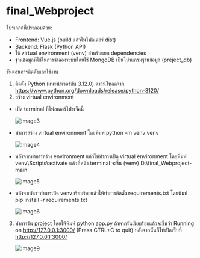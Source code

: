 # final_Webproject
โปรเจกต์นี้ประกอบด้วย:
- Frontend: Vue.js (build แล้วในโฟลเดอร์ dist)
- Backend: Flask (Python API)
- ใช้ virtual environment (venv) สำหรับแยก dependencies
- ฐานข้อมูลที่ใช้ในการจำลองระบบโดยใช้ MongoDB เป็นโปรแกรมฐานข้อมูล (preject_db) 

ขั้นตอนการติดตั้งและใช้งาน 
1. ติดตั้ง Python (แนะนำเวอร์ชัน 3.12.0) ดาวน์โหลดจาก https://www.python.org/downloads/release/python-3120/
2. สร้าง virtual environment
- เปิด terminal ที่โฟลเดอร์โปรเจ็คนี้

  ![image3](https://github.com/user-attachments/assets/38971e20-02ed-4bcd-98a0-1e4d49ac2e69)
- ทำการสร้าง virtual environment โดยพิมพ์
  python -m venv venv
  
   ![image4](https://github.com/user-attachments/assets/70c08be9-193d-4e2b-88cd-eee7de025796)
- หลังจากทำการสร้าง environment แล้วให้ทำการเปิด virtual environment โดยพิมพ์
  venv\Scripts\activate
  แล้วที่หน้า terminal จะขึ้น (venv) D:\final_Webproject-main
  
  ![image5](https://github.com/user-attachments/assets/d8a0ed73-253c-4f07-baef-ad86cedbbc8c)
- หลังจากที่เราทำการเปิด venv เรียบร้อยแล้วให้ทำการติดตั้ง requirements.txt โดยพิมพ์
  pip install -r requirements.txt
  
  ![image6](https://github.com/user-attachments/assets/eee255e1-6d75-4dcc-a275-7b93f23115e3)
3. ทำการรัน project โดยให้พิมพ์ python app.py ถ้าหากรันเรียบร้อยแล้วจะขึ้นว่า Running on http://127.0.0.1:3000/ (Press CTRL+C to quit)
    หลังจากนั้นก็ให้เปิดเว็บที่  http://127.0.0.1:3000/
  
    ![image9](https://github.com/user-attachments/assets/f5f96be7-a12f-43db-bbc0-cec285a30dc2)
